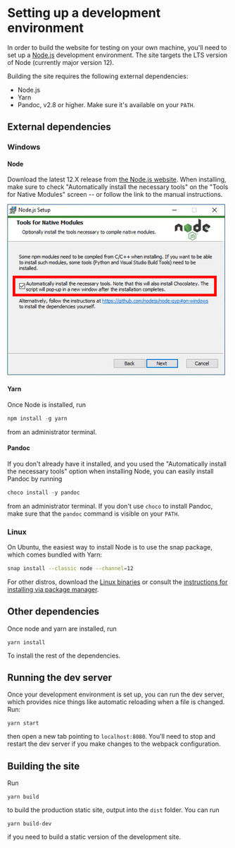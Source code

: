 Setting up a development environment
====================================

In order to build the website for testing on your own machine, you'll need to
set up a [Node.js](https://nodejs.org) development environment. The site targets
the LTS version of Node (currently major version 12).

Building the site requires the following external dependencies:

- Node.js
- Yarn
- Pandoc, v2.8 or higher. Make sure it's available on your `PATH`.


External dependencies
---------------------

### Windows

#### Node

Download the latest 12.X release from [the Node.js website](https://nodejs.org).
When installing, make sure to check "Automatically install the necessary tools"
on the "Tools for Native Modules" screen -- or follow the link to the manual
instructions.

![The "Tools for Native Modules" screen. Make sure the highlighted box is checked.](./tools-for-native-modules.png)

#### Yarn

Once Node is installed, run 

``` powershell
npm install -g yarn
```

from an administrator terminal.

#### Pandoc

If you don't already have it installed, and you used the "Automatically install
the necessary tools" option when installing Node, you can easily install Pandoc
by running

``` powershell
choco install -y pandoc
```

from an administrator terminal. If you don't use `choco` to install Pandoc, make
sure that the `pandoc` command is visible on your `PATH`.


### Linux

On Ubuntu, the easiest way to install Node is to use the snap package, which
comes bundled with Yarn:

``` sh
snap install --classic node --channel=12
```

For other distros, download the
[Linux binaries](https://nodejs.org/en/download/) or consult the
[instructions for installing via package manager](https://nodejs.org/en/download/package-manager/).


Other dependencies
------------------

Once node and yarn are installed, run

```
yarn install
```

To install the rest of the dependencies.


Running the dev server
----------------------

Once your development environment is set up, you can run the dev server, which
provides nice things like automatic reloading when a file is changed. Run:

```
yarn start
```

then open a new tab pointing to `localhost:8080`. You'll need to stop and
restart the dev server if you make changes to the webpack configuration.


Building the site
-----------------

Run

```
yarn build
```

to build the production static site, output into the `dist` folder. You can
run

```
yarn build-dev
```

if you need to build a static version of the development site.
